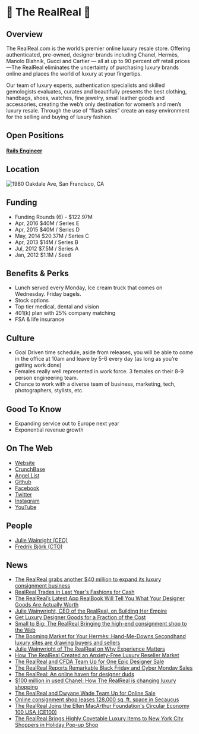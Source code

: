 # 💎 The RealReal 💎

## Overview
The RealReal.com is the world’s premier online luxury resale store. Offering authenticated, pre-owned, designer brands including Chanel, Hermès, Manolo Blahnik, Gucci and Cartier — all at up to 90 percent off retail prices —The RealReal eliminates the uncertainty of purchasing luxury brands online and places the world of luxury at your fingertips.

Our team of luxury experts, authentication specialists and skilled gemologists evaluates, curates and beautifully presents the best clothing, handbags, shoes, watches, fine jewelry, small leather goods and accessories, creating the web’s only destination for women’s and men’s luxury resale.
Through the use of “flash sales” create an easy environment for the selling and buying of luxury fashion.

## Open Positions
#### [Rails Engineer](rails-engineer.md)

## Location
![1980 Oakdale Ave, San Francisco, CA](https://maps.googleapis.com/maps/api/staticmap?center=1980+Oakdale+Ave,+San+Francisco,+CA&zoom=13&scale=false&size=600x300&maptype=roadmap&format=png&visual_refresh=true)  

## Funding
+ Funding Rounds (6) - $122.97M
+ Apr, 2016	$40M / Series E
+ Apr, 2015	$40M / Series D
+ May, 2014	$20.37M / Series C
+ Apr, 2013	$14M / Series B
+ Jul, 2012	$7.5M / Series A
+ Jan, 2012	$1.1M / Seed

## Benefits & Perks
+ Lunch served every Monday, Ice cream truck that comes on Wednesday.  Friday bagels.
+ Stock options
+ Top tier medical, dental and vision
+ 401(k) plan with 25% company matching
+ FSA & life insurance

## Culture
+ Goal Driven time schedule, aside from releases, you will be able to come in the office at 10am and leave by 5-6 every day (as long as you’re getting work done)
+ Females really well represented in work force.  3 females on their 8-9 person engineering team.
+ Chance to work with a diverse team of business, marketing, tech, photographers, stylists, etc.

## Good To Know
+ Expanding service out to Europe next year
+ Exponential revenue growth

## On The Web
+ [Website](http://www.therealreal.com)
+ [CrunchBase](https://www.crunchbase.com/organization/the-realreal)
+ [Angel List](https://angel.co/the-realreal)
+ [Github](https://github.com/TheRealReal)
+ [Facebook](https://www.facebook.com/TheRealRealPage/)
+ [Twitter](https://twitter.com/therealreal])
+ [Instagram](https://www.instagram.com/therealreal/)
+ [YouTube](https://www.youtube.com/user/LuxuryConsignment)

## People
+ [Julie Wainright (CEO)](https://www.linkedin.com/in/juliewainwright)
+ [Fredrik Björk
(CTO)](https://www.linkedin.com/in/fbjork)

## News
+ [The RealReal grabs another $40 million to expand its luxury consignment business](https://techcrunch.com/2016/04/21/the-realreal-grabs-another-40-million-to-expand-its-luxury-consignment-business/)
+ [RealReal Trades in Last Year's Fashions for Cash](http://www.thestreet.com/story/12758978/1/realreal-trades-in-last-years-fashions-for-cash.html)     
+  [The RealReal’s Latest App RealBook Will Tell You What Your Designer Goods Are Actually Worth](http://techcrunch.com/2014/06/30/therealreals-latest-app-realbook-will-tell-you-what-your-designer-goods-are-actually-worth/)
+ [Julie Wainwright, CEO of the RealReal, on Building Her Empire](http://www.thedailybeast.com/articles/2013/06/27/julie-wainwright-ceo-of-therealreal-on-building-her-empire.html)
+ [Get Luxury Designer Goods for a Fraction of the Cost](http://video.foxbusiness.com/v/2637175294001/get-luxury-designer-goods-for-a-fraction-of-the-cost/)
+ [Small to Big: The RealReal
Bringing the high-end consignment shop to the Web](http://www.businessweek.com/articles/2013-10-24/the-realreal-dot-com-brings-the-high-end-consignment-shop-to-the-web)
+ [The Booming Market for Your Hermès: Hand-Me-Downs
Secondhand luxury sites are drawing buyers and sellers](http://www.businessweek.com/articles/2014-10-09/secondhand-luxury-sites-realreal-vestiaire-draw-the-style-set)
+ [Julie Wainwright of The RealReal on Why Experience Matters](http://www.businessoffashion.com/2014/10/julie-wainwright-realreal-experience-matters.html)
+ [How The RealReal Created an Anxiety-Free Luxury Reseller Market](http://www.forbes.com/sites/kristenphilipkoski/2014/10/31/how-the-realreal-created-an-anxiety-free-luxury-reseller-market/)
+ [The RealReal and CFDA Team Up for One Epic Designer Sale](http://www.thefashionspot.com/buzz-news/latest-news/495247-realreal-and-cfda/)
+ [The RealReal Reports Remarkable Black Friday and Cyber Monday Sales](http://www.prnewswire.com/news-releases/the-realreal-reports-remarkable-black-friday-and-cyber-monday-sales-300006622.html)
+ [The RealReal: An online haven for designer duds](http://dailyemerald.com/2014/12/30/the-realreal-an-online-haven-for-designer-duds/)
+ [$100 million in used Chanel: How The RealReal is changing luxury shopping](http://fortune.com/2015/02/13/the-realreal-used-luxury-goods/)
+ [The RealReal and Dwyane Wade Team Up for Online Sale](http://wwd.com/fashion-news/fashion-scoops/the-realreal-and-dwyane-wade-team-up-for-online-sale-7979182)
+ [Online consignment shop leases 128,000 sq. ft. space in Secaucus](http://www.njbiz.com/article/20140714/NJBIZ01/140719861/Online-consignment-shop-leases-128000-sq-ft-space-in-Secaucus)
+ [The RealReal Joins the Ellen MacArthur Foundation's Circular Economy 100 USA (CE100)](http://www.prnewswire.com/news-releases/the-realreal-joins-the-ellen-macarthur-foundations-circular-economy-100-usa-ce100-300366771.html)
+ [The RealReal Brings Highly Covetable Luxury Items to New York City Shoppers in Holiday Pop-up Shop](http://www.prnewswire.com/news-releases/the-realreal-brings-highly-covetable-luxury-items-to-new-york-city-shoppers-in-holiday-pop-up-shop-300368314.html)
